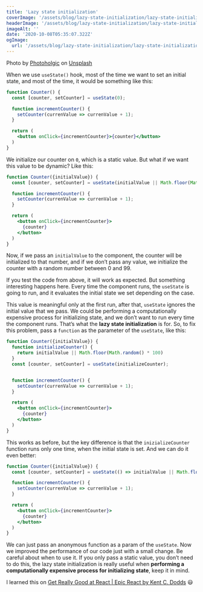 ```yaml
---
title: 'Lazy state initialization'
coverImage: '/assets/blog/lazy-state-initialization/lazy-state-initialization.jpg'
headerImage: '/assets/blog/lazy-state-initialization/lazy-state-initialization.jpg'
imageAlt: ''
date: '2020-10-08T05:35:07.322Z'
ogImage:
  url: '/assets/blog/lazy-state-initialization/lazy-state-initialization.jpg'
---
```

<span>Photo by <a href="https://unsplash.com/@photoholgic?utm_source=unsplash&amp;utm_medium=referral&amp;utm_content=creditCopyText">Photoholgic</a> on <a href="https://unsplash.com/s/photos/lazy?utm_source=unsplash&amp;utm_medium=referral&amp;utm_content=creditCopyText">Unsplash</a></span>

When we use `useState()` hook, most of the time we want to set an initial state, and most of the time, it would be something like this:

```jsx
function Counter() {
  const [counter, setCounter] = useState(0);

  function incrementCounter() {
    setCounter(currenValue => currenValue + 1);
  }

  return (
    <button onClick={incrementCounter}>{counter}</button>
  )
}
```

We initialize our counter on `0`, which is a static value. But what if we want this value to be dynamic? Like this:

```jsx
function Counter({initialValue}) {
  const [counter, setCounter] = useState(initialValue || Math.floor(Math.random() * 100));

  function incrementCounter() {
    setCounter(currenValue => currenValue + 1);
  }

  return (
    <button onClick={incrementCounter}>
      {counter}
    </button>
  )
}
```

Now, if we pass an `initialValue` to the component, the counter will be initialized to that number, and if we don’t pass any value, we initialize the counter with a random number between 0 and 99.  

If you test the code from above, it will work as expected. But something interesting happens here. Every time  the component runs, the `useState` is going to run, and it evaluates the initial state we set depending on the case. 

This value is meaningful only at the first run, after that, `useState` ignores the initial value that we pass. We could be performing a computationally expensive process for initializing state, and we don’t want to run every time the component runs. That’s what the **lazy state initialization** is for. So, to fix this problem, pass a `function` as the parameter of the `useState`, like this:

```jsx
function Counter({initialValue}) {
  function initializeCounter() {
    return initialValue || Math.floor(Math.random() * 100)
  }
  const [counter, setCounter] = useState(initializeCounter);


  function incrementCounter() {
    setCounter(currenValue => currenValue + 1);
  }

  return (
    <button onClick={incrementCounter}>
      {counter}
    </button>
  )
}
```

This works as before, but the key difference is that the `inizializeCounter` function runs only one time, when the initial state is set. And we can do it even better:

```jsx
function Counter({initialValue}) {
  const [counter, setCounter] = useState(() => initialValue || Math.floor(Math.random() * 100));

  function incrementCounter() {
    setCounter(currenValue => currenValue + 1);
  }

  return (
    <button onClick={incrementCounter}>
      {counter}
    </button>
  )
}
```

We can just pass an anonymous function as a param of the `useState`. Now we improved the performance of our code just with a small change. Be careful about when to use it. If you only pass a static value, you don’t need to do this, the lazy state initialization is really useful when **performing a computationally expensive process for initializing state**, keep it in mind.

I learned this on [Get Really Good at React | Epic React by Kent C. Dodds](https://epicreact.dev/) 😃
